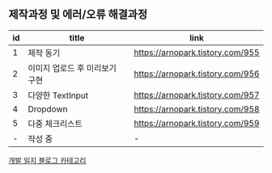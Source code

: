 ## **제작과정 및 에러/오류 해결과정**
|id  |title  | link |
|----|-------|------|
|1   |제작 동기|https://arnopark.tistory.com/955|
|2   |이미지 업로드 후 미리보기 구현|https://arnopark.tistory.com/956|
|3   |다양한 TextInput|https://arnopark.tistory.com/957|
|4   |Dropdown|https://arnopark.tistory.com/958|
|5   |다중 체크리스트|https://arnopark.tistory.com/959|
|-   |작성 중|-|


[개발 일지 블로그 카테고리](https://arnopark.tistory.com/category/%EA%B0%9C%EB%B0%9C%EC%9D%BC%EC%A7%80/%ED%8A%B8%EC%B9%9C%EC%86%8C%20%EC%83%9D%EC%84%B1%EA%B8%B0%20%EC%82%AC%EC%9D%B4%ED%8A%B8)